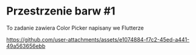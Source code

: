 # Przestrzenie barw #1 

To zadanie zawiera Color Picker napisany we Flutterze


https://github.com/user-attachments/assets/e1074884-f7c2-45ed-a441-49a563656ebb

